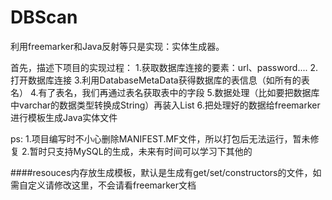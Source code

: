 # DBScan
利用freemarker和Java反射等只是实现：实体生成器。

首先，描述下项目的实现过程：
1.获取数据库连接的要素：url、password....
2.打开数据库连接
3.利用DatabaseMetaData获得数据库的表信息（如所有的表名）
4.有了表名，我们再通过表名获取表中的字段
5.数据处理（比如要把数据库中varchar的数据类型转换成String）再装入List
6.把处理好的数据给freemarker进行模板生成Java实体文件



ps:
1.项目编写时不小心删除MANIFEST.MF文件，所以打包后无法运行，暂未修复
2.暂时只支持MySQL的生成，未来有时间可以学习下其他的

####resouces内存放生成模板，默认是生成有get/set/constructors的文件，如需自定义请修改这里，不会请看freemarker文档
